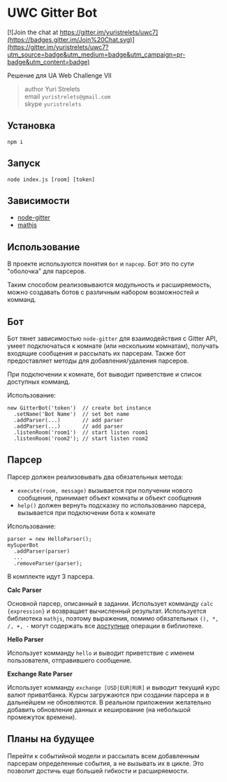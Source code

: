 # UWC Gitter Bot
[![Join the chat at https://gitter.im/yuristrelets/uwc7](https://badges.gitter.im/Join%20Chat.svg)](https://gitter.im/yuristrelets/uwc7?utm_source=badge&utm_medium=badge&utm_campaign=pr-badge&utm_content=badge)

Решение для UA Web Challenge VII

> author Yuri Strelets<br/>
> email `yuristrelets@gmail.com`<br/>
> skype `yuristrelets`


## Установка
```
npm i
```


## Запуск
```
node index.js [room] [token]
```


## Зависимости

 * [node-gitter](https://www.npmjs.com/package/node-gitter)
 * [mathjs](http://mathjs.org/)


## Использование

В проекте используются понятия `бот` и `парсер`. Бот это по сути "оболочка" для парсеров.

Таким способом реализовываются модульность и расширяемость, можно создавать ботов с различным набором возможностей и комманд. 


## Бот

Бот тянет зависимостью `node-gitter` для взаимодействия с Gitter API, умеет подключаться к комнате (или нескольким комнатам), 
получать входящие сообщения и рассылать их парсерам. Также бот предоставляет методы для добавления/удаления парсеров. 

При подключении к комнате, бот выводит приветствие и список доступных комманд.

Использование:
```
new GitterBot('token')  // create bot instance
  .setName('Bot Name')  // set bot name
  .addParser(...)       // add parser
  .addParser(...)       // add parser
  .listenRoom('room1')  // start listen room1
  .listenRoom('room2'); // start listen room2
```


## Парсер

Парсер должен реализовывать два обязательных метода:
 * `execute(room, message)` вызывается при получении нового сообщения, принимает объект комнаты и объект сообщения
 * `help()` должен вернуть подсказку по использованию парсера, вызывается при подключении бота к комнате

Использование:
```
parser = new HelloParser();
mySuperBot
  .addParser(parser)
  ...
  .removeParser(parser);
```

В комплекте идут 3 парсера.

**Calc Parser**

Основной парсер, описанный в задании.
Использует комманду `calc {expression}` и возвращает вычисленный результат.
Используется библиотека `mathjs`, поэтому выражения, помимо обязательных `(), *, /, +, -` 
могут содержать все [доступные](http://mathjs.org/docs/index.html) операции в библиотеке.

**Hello Parser**

Использует комманду `hello` и выводит приветствие с именем пользователя, отправившего сообщение.

**Exchange Rate Parser**

Использует комманду `exchange [USD|EUR|RUR]` и выводит текущий курс валют приватбанка.
Курсы загружаются при создании парсера и в дальнейшем не обновляются. В реальном приложении желательно добавить
обновление данных и кеширование (на небольшой промежуток времени).


## Планы на будущее

Перейти к событийной модели и рассылать всем добавленным парсерам определенные события, а не вызывать их в цикле.
Это позволит достичь еще большей гибкости и расширяемости. 